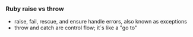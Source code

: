 ### Ruby raise vs throw
* raise, fail, rescue, and ensure handle errors, also known as exceptions
* throw and catch are control flow; it´s like a "go to"